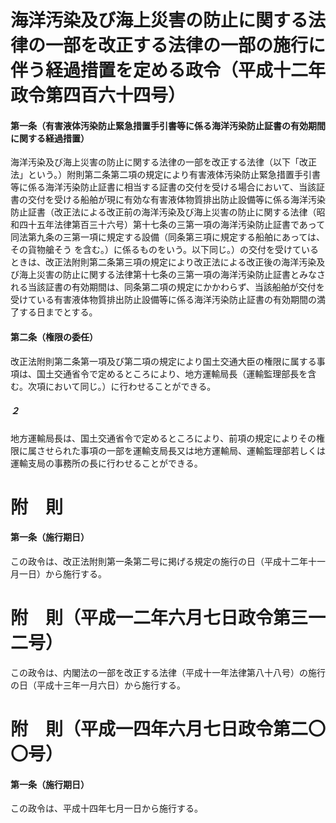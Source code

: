 # 海洋汚染及び海上災害の防止に関する法律の一部を改正する法律の一部の施行に伴う経過措置を定める政令（平成十二年政令第四百六十四号）
#### 第一条（有害液体汚染防止緊急措置手引書等に係る海洋汚染防止証書の有効期間に関する経過措置）
海洋汚染及び海上災害の防止に関する法律の一部を改正する法律（以下「改正法」という。）附則第二条第二項の規定により有害液体汚染防止緊急措置手引書等に係る海洋汚染防止証書に相当する証書の交付を受ける場合において、当該証書の交付を受ける船舶が現に有効な有害液体物質排出防止設備等に係る海洋汚染防止証書（改正法による改正前の海洋汚染及び海上災害の防止に関する法律（昭和四十五年法律第百三十六号）第十七条の三第一項の海洋汚染防止証書であって同法第九条の三第一項に規定する設備（同条第三項に規定する船舶にあっては、その貨物艙そう
を含む。）に係るものをいう。以下同じ。）の交付を受けているときは、改正法附則第二条第三項の規定により改正法による改正後の海洋汚染及び海上災害の防止に関する法律第十七条の三第一項の海洋汚染防止証書とみなされる当該証書の有効期間は、同条第二項の規定にかかわらず、当該船舶が交付を受けている有害液体物質排出防止設備等に係る海洋汚染防止証書の有効期間の満了する日までとする。
#### 第二条（権限の委任）
改正法附則第二条第一項及び第二項の規定により国土交通大臣の権限に属する事項は、国土交通省令で定めるところにより、地方運輸局長（運輸監理部長を含む。次項において同じ。）に行わせることができる。
##### ２
地方運輸局長は、国土交通省令で定めるところにより、前項の規定によりその権限に属させられた事項の一部を運輸支局長又は地方運輸局、運輸監理部若しくは運輸支局の事務所の長に行わせることができる。
# 附　則
#### 第一条（施行期日）
この政令は、改正法附則第一条第二号に掲げる規定の施行の日（平成十二年十一月一日）から施行する。
# 附　則（平成一二年六月七日政令第三一二号）
この政令は、内閣法の一部を改正する法律（平成十一年法律第八十八号）の施行の日（平成十三年一月六日）から施行する。
# 附　則（平成一四年六月七日政令第二〇〇号）
#### 第一条（施行期日）
この政令は、平成十四年七月一日から施行する。
